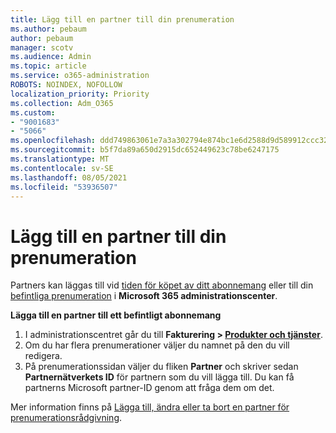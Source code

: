 ```yaml
---
title: Lägg till en partner till din prenumeration
ms.author: pebaum
author: pebaum
manager: scotv
ms.audience: Admin
ms.topic: article
ms.service: o365-administration
ROBOTS: NOINDEX, NOFOLLOW
localization_priority: Priority
ms.collection: Adm_O365
ms.custom:
- "9001683"
- "5066"
ms.openlocfilehash: ddd749863061e7a3a302794e874bc1e6d2588d9d589912ccc32eb37cd953d406
ms.sourcegitcommit: b5f7da89a650d2915dc652449623c78be6247175
ms.translationtype: MT
ms.contentlocale: sv-SE
ms.lasthandoff: 08/05/2021
ms.locfileid: "53936507"
---
```

# <a name="add-a-partner-to-your-subscription"></a>Lägg till en partner till din prenumeration

Partners kan läggas till vid [tiden för köpet av ditt abonnemang](https://docs.microsoft.com/microsoft-365/admin/misc/add-partner?view=o365-worldwide#add-a-partner-at-the-time-of-purchase) eller till din [befintliga prenumeration](https://docs.microsoft.com/microsoft-365/admin/misc/add-partner?view=o365-worldwide#add-a-partner-to-an-existing-subscription) i **Microsoft 365 administrationscenter**.

**Lägga till en partner till ett befintligt abonnemang**

1. I administrationscentret går du till **Fakturering > [Produkter och tjänster](https://go.microsoft.com/fwlink/p/?linkid=842054)**. 
2. Om du har flera prenumerationer väljer du namnet på den du vill redigera. 
3. På prenumerationssidan väljer du fliken **Partner** och skriver sedan **Partnernätverkets ID** för partnern som du vill lägga till. Du kan få partnerns Microsoft partner-ID genom att fråga dem om det. 

Mer information finns på [Lägga till, ändra eller ta bort en partner för prenumerationsrådgivning](https://docs.microsoft.com/microsoft-365/admin/misc/add-partner). 

